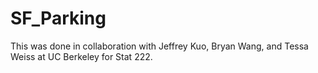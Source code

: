 # SF_Parking
This was done in collaboration with Jeffrey Kuo, Bryan Wang, and Tessa Weiss at UC Berkeley for Stat 222.